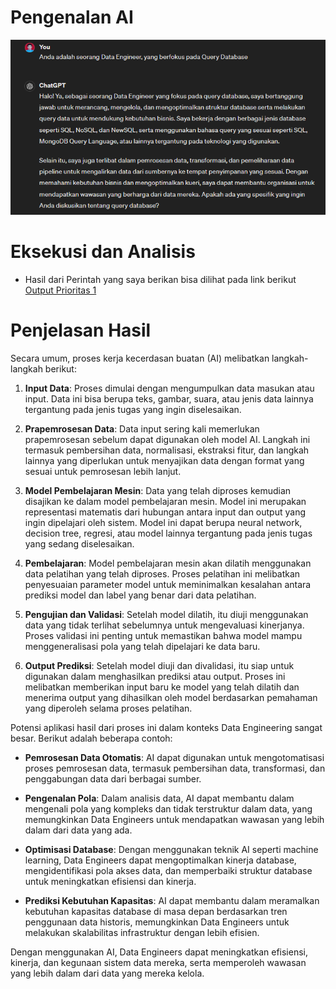 # Pengenalan AI
![Pengenalan AI](<../Screenshots/Prio-1[No. 1].png>)

# Eksekusi dan Analisis
- Hasil dari Perintah yang saya berikan bisa dilihat pada link berikut
[Output Prioritas 1](Output/Prioritas-1.md)
# Penjelasan Hasil
Secara umum, proses kerja kecerdasan buatan (AI) melibatkan langkah-langkah berikut:

1. **Input Data**: Proses dimulai dengan mengumpulkan data masukan atau input. Data ini bisa berupa teks, gambar, suara, atau jenis data lainnya tergantung pada jenis tugas yang ingin diselesaikan.

2. **Prapemrosesan Data**: Data input sering kali memerlukan prapemrosesan sebelum dapat digunakan oleh model AI. Langkah ini termasuk pembersihan data, normalisasi, ekstraksi fitur, dan langkah lainnya yang diperlukan untuk menyajikan data dengan format yang sesuai untuk pemrosesan lebih lanjut.

3. **Model Pembelajaran Mesin**: Data yang telah diproses kemudian disajikan ke dalam model pembelajaran mesin. Model ini merupakan representasi matematis dari hubungan antara input dan output yang ingin dipelajari oleh sistem. Model ini dapat berupa neural network, decision tree, regresi, atau model lainnya tergantung pada jenis tugas yang sedang diselesaikan.

4. **Pembelajaran**: Model pembelajaran mesin akan dilatih menggunakan data pelatihan yang telah diproses. Proses pelatihan ini melibatkan penyesuaian parameter model untuk meminimalkan kesalahan antara prediksi model dan label yang benar dari data pelatihan.

5. **Pengujian dan Validasi**: Setelah model dilatih, itu diuji menggunakan data yang tidak terlihat sebelumnya untuk mengevaluasi kinerjanya. Proses validasi ini penting untuk memastikan bahwa model mampu menggeneralisasi pola yang telah dipelajari ke data baru.

6. **Output Prediksi**: Setelah model diuji dan divalidasi, itu siap untuk digunakan dalam menghasilkan prediksi atau output. Proses ini melibatkan memberikan input baru ke model yang telah dilatih dan menerima output yang dihasilkan oleh model berdasarkan pemahaman yang diperoleh selama proses pelatihan.

Potensi aplikasi hasil dari proses ini dalam konteks Data Engineering sangat besar. Berikut adalah beberapa contoh:

- **Pemrosesan Data Otomatis**: AI dapat digunakan untuk mengotomatisasi proses pemrosesan data, termasuk pembersihan data, transformasi, dan penggabungan data dari berbagai sumber.
  
- **Pengenalan Pola**: Dalam analisis data, AI dapat membantu dalam mengenali pola yang kompleks dan tidak terstruktur dalam data, yang memungkinkan Data Engineers untuk mendapatkan wawasan yang lebih dalam dari data yang ada.
  
- **Optimisasi Database**: Dengan menggunakan teknik AI seperti machine learning, Data Engineers dapat mengoptimalkan kinerja database, mengidentifikasi pola akses data, dan memperbaiki struktur database untuk meningkatkan efisiensi dan kinerja.
  
- **Prediksi Kebutuhan Kapasitas**: AI dapat membantu dalam meramalkan kebutuhan kapasitas database di masa depan berdasarkan tren penggunaan data historis, memungkinkan Data Engineers untuk melakukan skalabilitas infrastruktur dengan lebih efisien.

Dengan menggunakan AI, Data Engineers dapat meningkatkan efisiensi, kinerja, dan kegunaan sistem data mereka, serta memperoleh wawasan yang lebih dalam dari data yang mereka kelola.